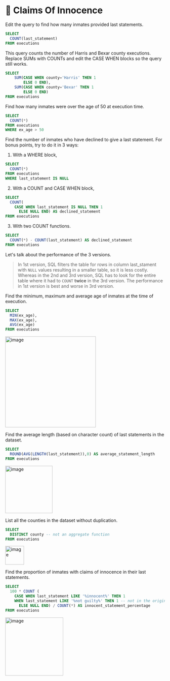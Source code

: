 # 🚨 Claims Of Innocence

Edit the query to find how many inmates provided last statements.

````sql
SELECT 
  COUNT(last_statement) 
FROM executions
````

This query counts the number of Harris and Bexar county executions. Replace SUMs with COUNTs and edit the CASE WHEN blocks so the query still works.

````sql
SELECT
    SUM(CASE WHEN county='Harris' THEN 1
        ELSE 0 END),
    SUM(CASE WHEN county='Bexar' THEN 1
        ELSE 0 END)
FROM executions
````

Find how many inmates were over the age of 50 at execution time.

````sql
SELECT 
  COUNT(*)
FROM executions
WHERE ex_age > 50
````

Find the number of inmates who have declined to give a last statement.
For bonus points, try to do it in 3 ways:
1) With a WHERE block,

````sql
SELECT 
  COUNT(*) 
FROM executions 
WHERE last_statement IS NULL
````

2) With a COUNT and CASE WHEN block,

````sql
SELECT
  COUNT(
    CASE WHEN last_statement IS NULL THEN 1
	  ELSE NULL END) AS declined_statement
FROM executions
````

3) With two COUNT functions.

````sql
SELECT 
  COUNT(*) - COUNT(last_statement) AS declined_statement
FROM executions
````

Let's talk about the performance of the 3 versions. 
> In 1st version, SQL filters the table for rows in column last_stament with `NULL` values resulting in a smaller table, so it is less costly. Whereas in the 2nd and 3rd version, SQL has to look for the entire table where it had to `COUNT` **twice** in the 3rd version. The performance in 1st version is best and worse in 3rd version. 

Find the minimum, maximum and average age of inmates at the time of execution.

````sql
SELECT 
  MIN(ex_age), 
  MAX(ex_age), 
  AVG(ex_age) 
FROM executions
````

<img width="286" alt="image" src="https://user-images.githubusercontent.com/81607668/128800743-3e67e8b2-2bf1-447b-90b1-85949162ed4c.png">

Find the average length (based on character count) of last statements in the dataset.

````sql
SELECT 
  ROUND(AVG(LENGTH(last_statement)),0) AS average_statement_length
FROM executions
````

<img width="149" alt="image" src="https://user-images.githubusercontent.com/81607668/128801182-4ba0e73b-54ce-4f87-bb2d-84d787e6e418.png">

List all the counties in the dataset without duplication.

````sql
SELECT 
  DISTINCT county -- not an aggregate function
FROM executions
````

<img width="59" alt="image" src="https://user-images.githubusercontent.com/81607668/128801258-50684a94-51d0-47d8-86ec-7d94e56c0b94.png">

Find the proportion of inmates with claims of innocence in their last statements.

````sql
SELECT 
  100 * COUNT (
    CASE WHEN last_statement LIKE '%innocent%' THEN 1
    WHEN last_statement LIKE '%not guilty%' THEN 1 -- not in the original answer script
 	  ELSE NULL END) / COUNT(*) AS innocent_statement_percentage
FROM executions
````

<img width="183" alt="image" src="https://user-images.githubusercontent.com/81607668/128803094-da4ea189-5fb0-49da-ae66-3ff48e3793ba.png">




